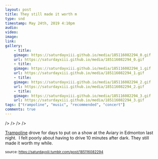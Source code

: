 ```yaml
---
layout: post
title: They still made it worth m
type: snd
timestamp: May 24th, 2019 4:10pm
audio: 
video: 
image: 
link: 
gallery:
	- title: 
	gimage: https://saturdayxiii.github.io/media/185116082294_0.gif
	url: https://saturdayxiii.github.io/media/185116082294_0.gif
	- title: 
	gimage: https://saturdayxiii.github.io/media/185116082294_1.gif
	url: https://saturdayxiii.github.io/media/185116082294_1.gif
	- title: 
	gimage: https://saturdayxiii.github.io/media/185116082294_2.gif
	url: https://saturdayxiii.github.io/media/185116082294_2.gif
	- title: 
	gimage: https://saturdayxiii.github.io/media/185116082294_3.gif
	url: https://saturdayxiii.github.io/media/185116082294_3.gif
tags: ["trampoline", "music", "recommended", "concert"]
comments: true
---
```


 />
 />
 />
 />
        
<a href="https://trampolinesounds.bandcamp.com" target="_blank">Trampoline</a> drove for days to put on a show at the Aviary in Edmonton last night.  I felt poorly about having to drive 10 minutes after dark.
They still made it worth my while.
 
  
<small>source: https://saturdayxiii.tumblr.com/post/185116082294</small>